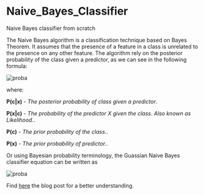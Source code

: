 # Naive_Bayes_Classifier
Naive Bayes classifier from scratch

The Naive Bayes algorithm is a classification technique based on Bayes Theorem. It assumes that the presence of a feature in a class is unrelated to the presence on any other feature. The algorithm rely on the posterior probability of the class given a predictor, as we can see in the following formula:

![proba](https://wikimedia.org/api/rest_v1/media/math/render/svg/52bd0ca5938da89d7f9bf388dc7edcbd546c118e)

where:

**P(c\|x)** - *The posterior probability of class given a predictor*.

**P(x\|c)** - *The probability of the predictor X given the class. Also known as Likelihood.*.

**P(c)** - *The prior probability of the class.*.

**P(x)** - *The prior probability of predictor.*.

Or using Bayesian probability terminology, the Guassian Naive Bayes classifier equation can be written as

![proba](https://wikimedia.org/api/rest_v1/media/math/render/svg/d0d9f596ba491384422716b01dbe74472060d0d7)

Find [here]() the blog post for a better understanding.